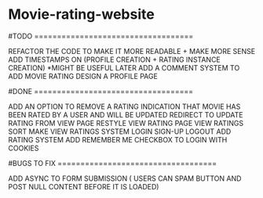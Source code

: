 # Movie-rating-website


#TODO ===================================

REFACTOR THE CODE TO MAKE IT MORE READABLE + MAKE MORE SENSE
ADD TIMESTAMPS ON (PROFILE CREATION + RATING INSTANCE CREATION) *MIGHT BE USEFUL LATER
ADD A COMMENT SYSTEM TO ADD MOVIE RATING
DESIGN A PROFILE PAGE

#DONE ===================================

ADD AN OPTION TO REMOVE A RATING
INDICATION THAT MOVIE HAS BEEN RATED BY A USER AND WILL BE UPDATED
REDIRECT TO UPDATE RATING FROM VIEW PAGE
RESTYLE VIEW RATING PAGE
VIEW RATINGS SORT
MAKE VIEW RATINGS SYSTEM
LOGIN SIGN-UP LOGOUT
ADD RATING SYSTEM
ADD REMEMBER ME CHECKBOX TO LOGIN WITH COOKIES


#BUGS TO FIX ===================================

ADD ASYNC TO FORM SUBMISSION ( USERS CAN SPAM BUTTON AND POST NULL CONTENT BEFORE IT IS LOADED)
